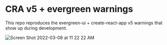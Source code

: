 # CRA v5 + evergreen warnings
This repo reproduces the evergreen-ui + create-react-app v5 warnings that show up during development.

![Screen Shot 2022-03-08 at 11 22 22 AM](https://user-images.githubusercontent.com/1812749/157310243-3e424d46-459e-4b19-8a2c-09374fe1a40d.png)
